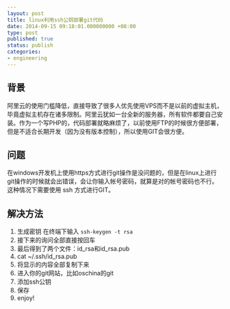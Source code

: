 ```yaml
---
layout: post
title: linux利用ssh公钥部署git代码
date: 2014-09-15 09:18:01.000000000 +08:00
type: post
published: true
status: publish
categories:
- engineering
---
```

## 背景
阿里云的使用门槛降低，直接导致了很多人优先使用VPS而不是以前的虚拟主机，毕竟虚拟主机存在诸多限制。阿里云犹如一台全新的服务器，所有软件都要自己安装。作为一个写PHP的，代码部署就略麻烦了，以前使用FTP的时候很方便部署，但是不适合长期开发（因为没有版本控制），所以使用GIT会很方便。
## 问题
在windows开发机上使用https方式进行git操作是没问题的，但是在linux上进行git操作的时候就会出错误，会让你输入帐号密码，就算是对的帐号密码也不行。这种情况下需要使用 ssh 方式进行GIT。
## 解决方法
1. 生成密钥 在终端下输入 `ssh-keygen -t rsa`
2. 接下来的询问全部直接按回车
3. 最后得到了两个文件：id_rsa和id_rsa.pub
4. cat ~/.ssh/id_rsa.pub
5. 将显示的内容全部复制下来
6. 进入你的git网站，比如oschina的git
7. 添加ssh公钥
8. 保存
9. enjoy!